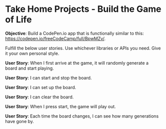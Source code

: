 # Take Home Projects - Build the Game of Life

**Objective**: Build a CodePen.io app that is functionally similar to this: https://codepen.io/freeCodeCamp/full/BpwMZv/.

Fulfill the below user stories. Use whichever libraries or APIs you need. Give it your own personal style.

**User Story**: When I first arrive at the game, it will randomly generate a board and start playing.

**User Story**: I can start and stop the board.

**User Story**: I can set up the board.

**User Story**: I can clear the board.

**User Story**: When I press start, the game will play out.

**User Story**: Each time the board changes, I can see how many generations have gone by.
